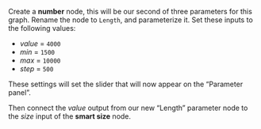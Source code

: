 Create a **number** node, this will be our second of three parameters for this graph. Rename the node to `Length`, and parameterize it. Set these inputs to the following values:

- *value*	=	`4000`
- *min*	=	`1500`
- *max*	=	`10000`
- *step*	=	`500`

These settings will set the slider that will now appear on the “Parameter panel”.

Then connect the *value* output from our new “Length” parameter node to the *size* input of the **smart size** node.